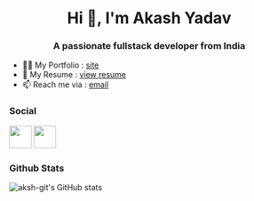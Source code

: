 <h1 align="center">Hi 👋, I'm Akash Yadav</h1>
<h3 align="center">A passionate fullstack developer from India</h3>

- 👨‍💻 My Portfolio : [site](https://akash-web.netlify.app)
- 📄 My Resume : [view resume](https://akash-web.netlify.app/resume)
- 📫 Reach me via : [email](mailto:sharewithakashyadav@gmail.com?body=%0D%0A%0D%0A%0D%0A-got%20from%20github) 

### Social
<p aligen="left">
  <a target="_blank" rel="noreferrer" href="https://instagram.com/ig_akash369"><img src="https://instagram.com/favicon.ico"  width="40" height="40"/></a>
  <a target="_blank" rel="noreferrer" href="https://instagram.com/akash_369_"><img src="https://raw.githubusercontent.com/rahuldkjain/github-profile-readme-generator/master/src/images/icons/Social/twitter.svg"  width="40" height="40" /></a>
</p>

### Github Stats
<img align="center" src="https://github-readme-stats.vercel.app/api?username=aksh-git&show_icons=true&hide=&count_private=true&title_color=0891b2&text_color=ffffff&icon_color=0891b2&bg_color=1c1917&hide_border=true&show_icons=true" alt="aksh-git's GitHub stats" />


<!---
aksh-git/aksh-git is a ✨ special ✨ repository because its `README.md` (this file) appears on your GitHub profile.
You can click the Preview link to take a look at your changes.
--->
